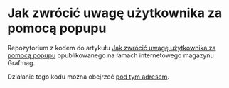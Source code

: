 # Jak zwrócić uwagę użytkownika za pomocą popupu

Repozytorium z kodem do artykułu [Jak zwrócić uwagę użytkownika za pomocą popupu](http://grafmag.pl/artykuly/jak-zwrocic-uwage-uzytkownika-za-pomoca-popupu/) opublikowanego na łamach internetowego magazynu Grafmag.

Działanie tego kodu można obejrzeć [pod tym adresem](http://htulibacki.github.io/grafmag-popups/).